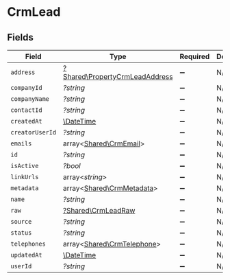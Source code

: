 # CrmLead


## Fields

| Field                                                                           | Type                                                                            | Required                                                                        | Description                                                                     |
| ------------------------------------------------------------------------------- | ------------------------------------------------------------------------------- | ------------------------------------------------------------------------------- | ------------------------------------------------------------------------------- |
| `address`                                                                       | [?Shared\PropertyCrmLeadAddress](../../Models/Shared/PropertyCrmLeadAddress.md) | :heavy_minus_sign:                                                              | N/A                                                                             |
| `companyId`                                                                     | *?string*                                                                       | :heavy_minus_sign:                                                              | N/A                                                                             |
| `companyName`                                                                   | *?string*                                                                       | :heavy_minus_sign:                                                              | N/A                                                                             |
| `contactId`                                                                     | *?string*                                                                       | :heavy_minus_sign:                                                              | N/A                                                                             |
| `createdAt`                                                                     | [\DateTime](https://www.php.net/manual/en/class.datetime.php)                   | :heavy_minus_sign:                                                              | N/A                                                                             |
| `creatorUserId`                                                                 | *?string*                                                                       | :heavy_minus_sign:                                                              | N/A                                                                             |
| `emails`                                                                        | array<[Shared\CrmEmail](../../Models/Shared/CrmEmail.md)>                       | :heavy_minus_sign:                                                              | N/A                                                                             |
| `id`                                                                            | *?string*                                                                       | :heavy_minus_sign:                                                              | N/A                                                                             |
| `isActive`                                                                      | *?bool*                                                                         | :heavy_minus_sign:                                                              | N/A                                                                             |
| `linkUrls`                                                                      | array<*string*>                                                                 | :heavy_minus_sign:                                                              | N/A                                                                             |
| `metadata`                                                                      | array<[Shared\CrmMetadata](../../Models/Shared/CrmMetadata.md)>                 | :heavy_minus_sign:                                                              | N/A                                                                             |
| `name`                                                                          | *?string*                                                                       | :heavy_minus_sign:                                                              | N/A                                                                             |
| `raw`                                                                           | [?Shared\CrmLeadRaw](../../Models/Shared/CrmLeadRaw.md)                         | :heavy_minus_sign:                                                              | N/A                                                                             |
| `source`                                                                        | *?string*                                                                       | :heavy_minus_sign:                                                              | N/A                                                                             |
| `status`                                                                        | *?string*                                                                       | :heavy_minus_sign:                                                              | N/A                                                                             |
| `telephones`                                                                    | array<[Shared\CrmTelephone](../../Models/Shared/CrmTelephone.md)>               | :heavy_minus_sign:                                                              | N/A                                                                             |
| `updatedAt`                                                                     | [\DateTime](https://www.php.net/manual/en/class.datetime.php)                   | :heavy_minus_sign:                                                              | N/A                                                                             |
| `userId`                                                                        | *?string*                                                                       | :heavy_minus_sign:                                                              | N/A                                                                             |